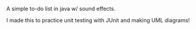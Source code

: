 A simple to-do list in java w/ sound effects. 
 
I made this to practice unit testing with JUnit and making UML diagrams!
